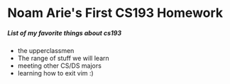 # **Noam Arie's First CS193 Homework**

##### List of my favorite things about cs193
- the upperclassmen
- The range of stuff we will learn
- meeting other CS/DS majors
- learning how to exit vim :)
